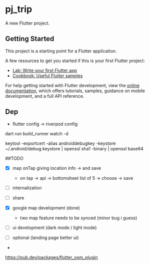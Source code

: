 # pj_trip

A new Flutter project.

## Getting Started

This project is a starting point for a Flutter application.

A few resources to get you started if this is your first Flutter project:

- [Lab: Write your first Flutter app](https://docs.flutter.dev/get-started/codelab)
- [Cookbook: Useful Flutter samples](https://docs.flutter.dev/cookbook)

For help getting started with Flutter development, view the
[online documentation](https://docs.flutter.dev/), which offers tutorials,
samples, guidance on mobile development, and a full API reference.

## Dep

- flutter config -> riverpod config

dart run build_runner watch -d

keytool -exportcert -alias androiddebugkey -keystore ~/.android/debug.keystore | openssl sha1 -binary | openssl base64

##TODO

- [x] map onTap giving location info -> and save
  - on tap -> api -> bottomsheet list of 5 -> choose -> save
- [ ] internalization
- [ ] share
- [x] google map development (done)
  - two map feature needs to be synced (minor bug i guess)
- [ ] ui development (dark mode / light mode)

- [ ] optional (landing page better ui)
- 

https://pub.dev/packages/flutter_osm_plugin
